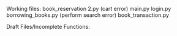 Working files:
book_reservation 2.py (cart error)
main.py
login.py
borrowing_books.py (perform search error)
book_transaction.py

Draft Files/Incomplete Functions:
